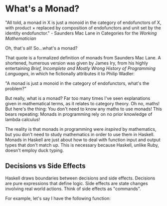 # What's a Monad?

"All told, a monad in X is just a monoid in the category of endofunctors of X, with product × replaced by composition of endofunctors and unit set by the identity endofunctor." - Saunders Mac Lane in Categories for the *Working Mathematician*

Oh, that's all! So...what's a monad?

That quote is a formalized definition of monads from Saunders Mac Lane. A shortened, humerous version was given by James Iry, from his highly entertaining *Brief, Incomplete and Mostly Wrong History of Programming Languages*, in which he fictionally attributes it to Philip Wadler:

"A monad is just a monoid in the category of endofunctors, what's the problem?"

But really, what is a monad? Far too many times I've seen explanations given in mathematical terms, as it relates to category theory. Oh no, maths! But here's the thing: You don't need to know any maths to use monads! This bears repeating: Monads in programming rely on no prior knowledge of lambda calculus!

The reality is that monads in programming were *inspired* by mathematics, but you don't need to study mathematics in order to use them in Haskell. Monads in Haskell are just about how to deal with function input and output types that don't match up. This is necessary because Haskell, unlike Ruby, doesn't employ duck typing.

## Decisions vs Side Effects

Haskell draws boundaries between decisions and side effects. Decisions are pure expressions that define logic. Side effects are state changes involving real world actions. Think of side effects as "commands".

For example, let's say I have the following function:

```haskell

```
